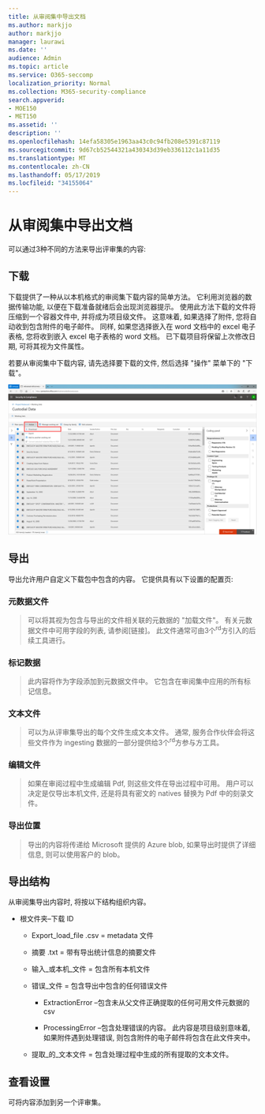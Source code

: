 ```yaml
---
title: 从审阅集中导出文档
ms.author: markjjo
author: markjjo
manager: laurawi
ms.date: ''
audience: Admin
ms.topic: article
ms.service: O365-seccomp
localization_priority: Normal
ms.collection: M365-security-compliance
search.appverid:
- MOE150
- MET150
ms.assetid: ''
description: ''
ms.openlocfilehash: 14efa58305e1963aa43c0c94fb208e5391c87119
ms.sourcegitcommit: 9d67cb52544321a430343d39eb336112c1a11d35
ms.translationtype: MT
ms.contentlocale: zh-CN
ms.lasthandoff: 05/17/2019
ms.locfileid: "34155064"
---
```

# <a name="export-documents-from-a-review-set"></a>从审阅集中导出文档

可以通过3种不同的方法来导出评审集的内容:

## <a name="download"></a>下载

下载提供了一种从以本机格式的审阅集下载内容的简单方法。 它利用浏览器的数据传输功能, 以便在下载准备就绪后会出现浏览器提示。 使用此方法下载的文件将压缩到一个容器文件中, 并将成为项目级文件。 这意味着, 如果选择了附件, 您将自动收到包含附件的电子邮件。 同样, 如果您选择嵌入在 word 文档中的 excel 电子表格, 您将收到嵌入 excel 电子表格的 word 文档。 已下载项目将保留上次修改日期, 可将其视为文件属性。

若要从审阅集中下载内容, 请先选择要下载的文件, 然后选择 "操作" 菜单下的 "下载"。

![自动生成的计算机说明的屏幕截图](../media/eDiscoDownload.png)

## <a name="export"></a>导出

导出允许用户自定义下载包中包含的内容。 它提供具有以下设置的配置页:

### <a name="metadata-file"></a>元数据文件

> 可以将其视为包含与导出的文件相关联的元数据的 "加载文件"。 有关元数据文件中可用字段的列表, 请参阅\[链接\]。 此文件通常可由3个<sup>rd</sup>方引入的后续工具进行。

### <a name="tag-data"></a>标记数据

> 此内容将作为字段添加到元数据文件中。 它包含在审阅集中应用的所有标记信息。

### <a name="text-files"></a>文本文件

> 可以为从评审集导出的每个文件生成文本文件。 通常, 服务合作伙伴会将这些文件作为 ingesting 数据的一部分提供给3个<sup>rd</sup>方参与方工具。

### <a name="redacted-files"></a>编辑文件

> 如果在审阅过程中生成编辑 Pdf, 则这些文件在导出过程中可用。 用户可以决定是仅导出本机文件, 还是将具有密文的 natives 替换为 Pdf 中的刻录文件。

### <a name="export-location"></a>导出位置

> 导出的内容将传递给 Microsoft 提供的 Azure blob, 如果导出时提供了详细信息, 则可以使用客户的 blob。

## <a name="export-structure"></a>导出结构

从审阅集导出内容时, 将按以下结构组织内容。

  - 根文件夹–下载 ID
    
      - Export\_load\_file .csv = metadata 文件
    
      - 摘要 .txt = 带有导出统计信息的摘要文件
    
      - 输入\_或本机\_文件 = 包含所有本机文件
    
      - 错误\_文件 = 包含导出中包含的任何错误文件
        
          - ExtractionError –包含未从父文件正确提取的任何可用文件元数据的 csv
        
          - ProcessingError –包含处理错误的内容。 此内容是项目级别意味着, 如果附件遇到处理错误, 则包含附件的电子邮件将包含在此文件夹中。
    
      - 提取\_的\_文本文件 = 包含处理过程中生成的所有提取的文本文件。

## <a name="review-set"></a>查看设置

可将内容添加到另一个评审集。